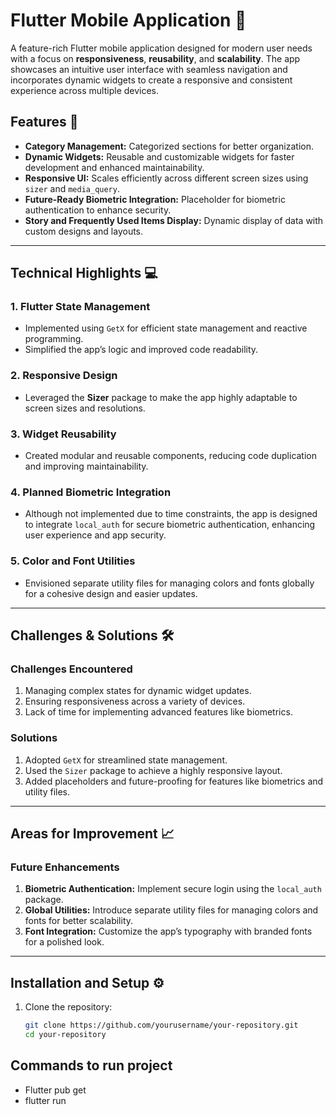 # Flutter Mobile Application 🚀

A feature-rich Flutter mobile application designed for modern user needs with a focus on **responsiveness**, **reusability**, and **scalability**. The app showcases an intuitive user interface with seamless navigation and incorporates dynamic widgets to create a responsive and consistent experience across multiple devices.

## Features 🌟

- **Category Management:** Categorized sections for better organization.
- **Dynamic Widgets:** Reusable and customizable widgets for faster development and enhanced maintainability.
- **Responsive UI:** Scales efficiently across different screen sizes using `sizer` and `media_query`.
- **Future-Ready Biometric Integration:** Placeholder for biometric authentication to enhance security.
- **Story and Frequently Used Items Display:** Dynamic display of data with custom designs and layouts.

---

## Technical Highlights 💻

### 1. **Flutter State Management** 
- Implemented using `GetX` for efficient state management and reactive programming.
- Simplified the app’s logic and improved code readability.

### 2. **Responsive Design**
- Leveraged the **Sizer** package to make the app highly adaptable to screen sizes and resolutions.

### 3. **Widget Reusability**
- Created modular and reusable components, reducing code duplication and improving maintainability.

### 4. **Planned Biometric Integration**
- Although not implemented due to time constraints, the app is designed to integrate `local_auth` for secure biometric authentication, enhancing user experience and app security.

### 5. **Color and Font Utilities**
- Envisioned separate utility files for managing colors and fonts globally for a cohesive design and easier updates.

---

## Challenges & Solutions 🛠️

### **Challenges Encountered**
1. Managing complex states for dynamic widget updates.
2. Ensuring responsiveness across a variety of devices.
3. Lack of time for implementing advanced features like biometrics.

### **Solutions**
1. Adopted `GetX` for streamlined state management.
2. Used the `Sizer` package to achieve a highly responsive layout.
3. Added placeholders and future-proofing for features like biometrics and utility files.

---

## Areas for Improvement 📈

### **Future Enhancements**
1. **Biometric Authentication:** Implement secure login using the `local_auth` package.
2. **Global Utilities:** Introduce separate utility files for managing colors and fonts for better scalability.
3. **Font Integration:** Customize the app’s typography with branded fonts for a polished look.

---

## Installation and Setup ⚙️

1. Clone the repository:
   ```bash
   git clone https://github.com/yourusername/your-repository.git
   cd your-repository

## Commands to run project
- Flutter pub get
- flutter run
